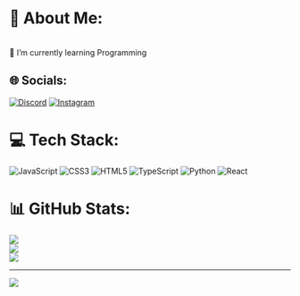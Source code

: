 # 💫 About Me:

<br>🌱 I’m currently learning Programming<br>

## 🌐 Socials:

[![Discord](https://img.shields.io/badge/Discord-%237289DA.svg?logo=discord&logoColor=white)](https://discord.gg/abuzar3455) [![Instagram](https://img.shields.io/badge/Instagram-%23E4405F.svg?logo=Instagram&logoColor=white)](https://instagram.com/abuzar__._)

# 💻 Tech Stack:

![JavaScript](https://img.shields.io/badge/javascript-%23323330.svg?style=for-the-badge&logo=javascript&logoColor=%23F7DF1E) ![CSS3](https://img.shields.io/badge/css3-%231572B6.svg?style=for-the-badge&logo=css3&logoColor=white) ![HTML5](https://img.shields.io/badge/html5-%23E34F26.svg?style=for-the-badge&logo=html5&logoColor=white) ![TypeScript](https://img.shields.io/badge/typescript-%23007ACC.svg?style=for-the-badge&logo=typescript&logoColor=white) ![Python](https://img.shields.io/badge/python-3670A0?style=for-the-badge&logo=python&logoColor=ffdd54) ![React](https://img.shields.io/badge/react-%2320232a.svg?style=for-the-badge&logo=react&logoColor=%2361DAFB)

# 📊 GitHub Stats:

![](https://github-readme-stats.vercel.app/api?username=abuzarcodes&theme=react&hide_border=false&include_all_commits=true&count_private=true)<br/>
![](https://github-readme-streak-stats.herokuapp.com/?user=abuzarcodes&theme=react&hide_border=false)<br/>
![](https://github-readme-stats.vercel.app/api/top-langs/?username=abuzarcodes&theme=react&hide_border=false&include_all_commits=true&count_private=true&layout=compact)

---

[![](https://visitcount.itsvg.in/api?id=abuzarcodes&icon=0&color=0)](https://visitcount.itsvg.in)

<!-- Proudly created with GPRM ( https://gprm.itsvg.in ) -->
